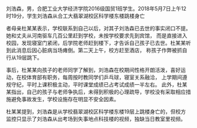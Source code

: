 刘浩森，男，合肥工业大学经济学院2016级国贸1班学生。2018年5月7日上午12时19分，学生刘浩森从合工大翡翠湖校区科学楼东楼跳楼身亡


者母亲杜某某表示，学校联系到自己以后，对其子刘浩森已去世的事实闭口不提。她和丈夫从河南驱车几百公里赶到学校，未按学校要求先到宾馆，
而是直接进入校园，发现寝室门紧闭，后学院老师赶到楼下，才告诉自己孩子已去世。杜某某听到此消息后因心脏病当场瘫倒。第二天上午，校方赶至酒店，
称孩子作弊被抓自行从19层跳下。

事后，杜某某向孩子的老师同学了解到，刘浩森在校期间性格开朗活泼，喜好运动，在校体育部有职务，每周按时教同学们乒乓球，寝室关系融洽，
上学期间遵规守纪，平时上课积极主动，平时课堂成绩已占考试成绩一半左右。
此外，杜某某指出，自己的孩子与老师争执后，未得到积极的心理疏导，学校没有采取相应措施避免事故发生，学校设施存在明显不安全因素。

杜某某提到，刘浩森是从学校翡翠湖校区科学楼东楼19层上跳楼身亡的，但校方监控只显示了刘浩森从出考场到失事地点科技楼的视频，独缺当日教室里视频。

